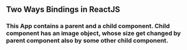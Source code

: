 ## Two Ways Bindings in ReactJS

### This App contains a parent and a child component. Child component has an image object, whose size get changed by parent component also by some other child component. 

